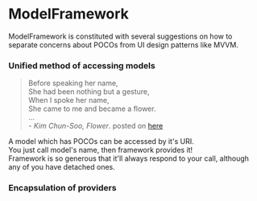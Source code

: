 # ModelFramework
ModelFramework is constituted with several suggestions on how to separate concerns about POCOs from UI design patterns like MVVM.  

### Unified method of accessing models
>Before speaking her name,  
 She had been nothing but a gesture,  
 When I spoke her name,  
 She came to me and became a flower.  
 ...   
 *\- Kim Chun-Soo, Flower*. posted on [here](https://blog.naver.com/elguapo81/20170048417)
 
A model which has POCOs can be accessed by it's URI.  
You just call model's name, then framework provides it!  
Framework is so generous that it'll always respond to your call, although any of you have detached ones.

### Encapsulation of providers
